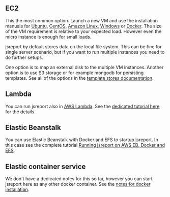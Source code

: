 
## EC2
This the most common option. Launch a new VM and use the installation manuals for [Ubuntu](/learn/ubuntu), [CentOS](/learn/centos), [Amazon Linux](/learn/amazon-linux), [Windows](/learn/windows) or [Docker](https://hub.docker.com/r/jsreport/jsreport/). The size of the VM requirement is relative to your expected load. However even the micro instance is enough for small loads.

jsreport by default stores data on the local file system. This can be fine for single server scenario, but if you want to run multiple instances you need to do further setups. 

One option is to map an external disk to the multiple VM instances. Another option is to use S3 storage or for example mongodb for persisting templates. See all of the options in the [template stores documentation](/learn/template-stores).

## Lambda
You can run jsreport also in [AWS Lambda](https://aws.amazon.com/lambda). See the [dedicated tutorial here](/learn/aws-lambda-serverless) for the details. 

## Elastic Beanstalk

You can use Elastic Beanstalk with Docker and EFS to startup jsreport. In this case see the complete tutorial [Running jsreport on AWS EB, Docker and EFS](https://jsreport.net/learn/aws-eb-docker-efs).

## Elastic container service

We don't have a dedicated notes for this so far, however you can start jsreport here as any other docker container.  See the [notes for docker installation](https://hub.docker.com/r/jsreport/jsreport/).


